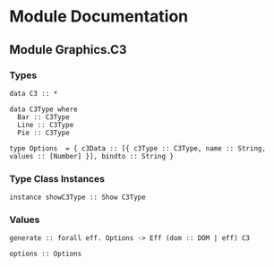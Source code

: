 # Module Documentation

## Module Graphics.C3

### Types

    data C3 :: *

    data C3Type where
      Bar :: C3Type
      Line :: C3Type
      Pie :: C3Type

    type Options  = { c3Data :: [{ c3Type :: C3Type, name :: String, values :: [Number] }], bindto :: String }


### Type Class Instances

    instance showC3Type :: Show C3Type


### Values

    generate :: forall eff. Options -> Eff (dom :: DOM | eff) C3

    options :: Options



